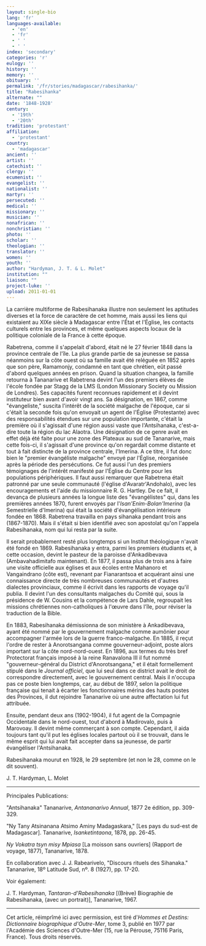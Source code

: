 ```yaml
---
layout: single-bio
lang: 'fr'
languages-available:
  - 'en'
  - 'fr'
  - ' '
  - ' '
index: 'secondary'
categories: 'r'
eulogy: ''
history: ''
memory: ''
obituary: ''
permalink: '/fr/stories/madagascar/rabesihanka/'
title: "Rabesihanka"
alternate: ""
date: '1848-1928'
century:
  - '19th'
  - '20th'
tradition: 'protestant'
affiliation:
  - 'protestant'
country:
  - 'madagascar'
ancient: ''
artist: ''
catechist: ''
clergy: ''
ecumenist: ''
evangelist: ''
nationalist: ''
martyr: ''
persecuted: ''
medical: ''
missionary: ''
musician: ''
nonafrican: ''
nonchristian: ''
photo: ''
scholar: ''
theologian: ''
translator: ''
women: ''
youth: ''
author: "Hardyman, J. T. & L. Molet"
institution: ""
liaison: ""
project-luke: ''
upload: 2011-01-01
---
```




La carrière multiforme de Rabesihanaka illustre non seulement les aptitudes diverses et la force de caractère de cet homme, mais aussi les liens qui existaient au XIXe siècle à Madagascar entre l'État et l'Église, les contacts culturels entre les provinces, et même quelques aspects locaux de la politique coloniale de la France à cette époque.

Rabetrena, comme il s'appelait d'abord, était né le 27 février 1848 dans la province centrale de l'île. La plus grande partie de sa jeunesse se passa néanmoins sur la côte ouest où sa famille avait été reléguée en 1852 après que son père, Ramamonjy, condamné en tant que chrétien, eût passé d'abord quelques années en prison. Quand la situation changea, la famille retourna à Tananarive et Rabetrena devint l'un des premiers élèves de l'école fondée par Stagg de la LMS (London Missionary Society ou Mission de Londres). Ses capacités furent reconnues rapidement et il devint instituteur bien avant d'avoir vingt ans. Sa désignation, en 1867, comme "évangeliste," suscita l'intérêt de la société malgache de l'époque, car si c'était la seconde fois qu'on envoyait un agent de l'Église (Protestante) avec des responsabilités étendues sur une population importante, c'était la première où il s'agissait d'une région aussi vaste que l'Antsihanaka, c'est-a-dire toute la région du lac Alaotra. Une désignation de ce genre avait en effet déjà été faite pour une zone des Plateaux au sud de Tananarive, mais cette fois-ci, il s'agissait d'une province qu'on regardait comme distante et tout à fait distincte de la province centrale, l'Imerina. A ce titre, il fut donc bien le "premier évangéliste malgache" envoyé par l'Église, réorganisée après la période des persécutions. Ce fut aussi l'un des premiers témoignages de l'intérêt manifesté par l'Église du Centre pour les populations périphériques. Il faut aussi remarquer que Rabetrena était patronné par une seule communauté (l'église d'Avaratr'Andohalo), avec les encouragements et l'aide du missionnaire R. G. Hartley. De ce fait, il devança de plusieurs années la longue liste des "évangélistes" qui, dans les premières années 1870, furent envoyés par l'*Isan'Enim-Bolan'Imerina* (la Semestrielle d'Imerina) qui était la société d'évangélisation intérieure fondée en 1868. Rabetrena travailla en pays sihanaka pendant trois ans (1867-1870). Mais il s'était si bien identifié avec son apostolat qu'on l'appela Rabesihanaka, nom qui lui resta par la suite.

Il serait probablement resté plus longtemps si un Institut théologique n'avait été fondé en 1869. Rabesihanaka y entra, parmi les premiers étudiants et, à cette occasion, devint le pasteur de la paroisse d'Ankadibevava (Ambavahadimitafo maintenant). En 1877, il passa plus de trois ans à faire une visite officielle aux églises et aux écoles entre Mahanoro et Vangaindrano (côte est), revenant par Fianarantsoa et acquérant ainsi une connaissance directe de très nombreuses communautés et d'autres dialectes provinciaux, comme il écrivit dans les rapports de voyage qu'il publia. Il devint l'un des consultants malgaches du Comité qui, sous la présidence de W. Cousins et la compétence de Lars Dahle, regroupait les missions chrétiennes non-catholiques à l'œuvre dans l'île, pour réviser la traduction de la Bible.

En 1883, Rabesihanaka démissionna de son ministère à Ankadibevava, ayant été nommé par le gouvernement malgache comme aumônier pour accompagner l'armée lors de la guerre franco-malgache. En 1885, il reçut l'ordre de rester à Anorotsangana comme gouverneur-adjoint, poste alors important sur la côte nord-nord-ouest. En 1896, aux termes du très bref Protectorat français imposé à la reine Ranavalona III il fut nommé "gouverneur-général du District d'Anorotsangana," et il était formellement stipulé dans le *Journal officiel*, que lui seul dans ce district avait le droit de correspondre directement, avec le gouvernement central. Mais il n'occupa pas ce poste bien longtemps, car, au début de 1897, selon la politique française qui tenait à écarter les fonctionnaires mérina des hauts postes des Provinces, il dut rejoindre Tananarive où une autre affectation lui fut attribuée.

Ensuite, pendant deux ans (1902-1904), il fut agent de la Compagnie Occidentale dans le nord-ouest, tout d'abord à Madirovalo, puis à Marovoay. Il devint même commerçant à son compte. Cependant, il aida toujours tant qu'il put les églises locales partout où il se trouvait, dans le même esprit qui lui avait fait accepter dans sa jeunesse, de partir évangéliser l'Antsihanaka.

Rabesihanaka mourut en 1928, le 29 septembre (et non le 28, comme on le dit souvent).

J. T. Hardyman, L. Molet

---

Principales Publications:

"Antsihanaka" Tananarive, *Antananarivo Annual*, 1877 2e édition, pp. 309-329.

"Ny Tany Atsinanana Atsimo Aminy Madagaskara," [Les pays du sud-est de Madagascar]. Tananarive, *Isanketintaona*, 1878, pp. 26-45.

*Ny Vokatra tsyn misy Mpiasa* [La moisson sans ouvriers] (Rapport de voyage, 1877), Tananarive, 1878.

En collaboration avec J. J. Rabearivelo, "Discours rituels des Sihanaka." Tananarive, 18º Latitude Sud, nº. 8 (1927), pp. 17-20.

Voir également:

J. T. Hardyman, *Tantaran-d'Rabesihanaka* [(Brève) Biographie de Rabesihanaka, (avec un portrait)], Tananarive, 1967.

---

Cet article, réimprîmé ici avec permission, est tiré d'*Hommes et Destins: Dictionnaire biographique d'Outre-Mer*, tome 3, publié en 1977 par l'Académie des Sciences d'Outre-Mer (15, rue la Pérouse, 75116 Paris, France). Tous droits réservés.